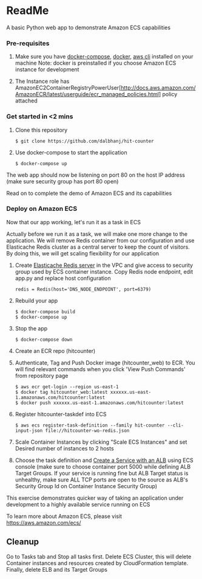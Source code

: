 # ReadMe

A basic Python web app to demonstrate Amazon ECS capabilities

### Pre-requisites
1. Make sure you have [docker-compose](https://docs.docker.com/compose/install/), [docker](https://docs.docker.com/engine/installation/), [aws cli](http://docs.aws.amazon.com/cli/latest/userguide/installing.html) installed on your machine
Note: docker is preinstalled if you choose Amazon ECS instance for development

2. The Instance role has AmazonEC2ContainerRegistryPowerUser[http://docs.aws.amazon.com/AmazonECR/latest/userguide/ecr_managed_policies.html] policy attached

### Get started in <2 mins

1. Clone this repository
    ```
    $ git clone https://github.com/dalbhanj/hit-counter
    ```
2. Use docker-compose to start the application
    ```
    $ docker-compose up
    ```
The web app should now be listening on port 80 on the host IP address (make sure security group has port 80 open)

Read on to complete the demo of Amazon ECS and its capabilities 

### Deploy on Amazon ECS

Now that our app working, let's run it as a task in ECS

Actually before we run it as a task, we will make one more change to the application. We will remove Redis container from our configuration and use Elasticache Redis cluster as a central server to keep the count of visitors. By doing this, we will get scaling flexibility for our application

1. Create [Elasticache Redis server](http://docs.aws.amazon.com/AmazonElastiCache/latest/UserGuide/AmazonVPC.html) in the VPC and give access to security group used by ECS container instance. Copy Redis node endpoint, edit app.py and replace host configuration  
    ```
    redis = Redis(host='DNS_NODE_ENDPOINT', port=6379)
    ```

2. Rebuild your app
    ```
    $ docker-compose build
    $ docker-compose up
    ```
3. Stop the app
    ```
    $ docker-compose down
    ```

4. Create an ECR repo (hitcounter)

5. Authenticate, Tag and Push Docker image (hitcounter_web) to ECR. You will find relevant commands when you click 'View Push Commands' from repository page
    ```
    $ aws ecr get-login --region us-east-1
    $ docker tag hitcounter_web:latest xxxxxx.us-east-1.amazonaws.com/hitcounter:latest
    $ docker push xxxxxx.us-east-1.amazonaws.com/hitcounter:latest
    ```

6. Register hitcounter-taskdef into ECS
    ```
    $ aws ecs register-task-definition --family hit-counter --cli-input-json file://hitcounter-wo-redis.json 
    ```
7. Scale Container Instances by clicking "Scale ECS Instances" and set Desired number of instances to 2 hosts

8. Choose the task definition and [Create a Service with an ALB](http://docs.aws.amazon.com/AmazonECS/latest/developerguide/create-service.html) using ECS console (make sure to choose container port 5000 while defining ALB Target Groups. If your service is running fine but ALB Target status is unhealthy, make sure ALL TCP ports are open to the source as ALB's Security Group Id on Container Instance Security Group)

This exercise demonstrates quicker way of taking an application under development to a highly available service running on ECS 

To learn more about Amazon ECS, please visit https://aws.amazon.com/ecs/

## Cleanup
Go to Tasks tab and Stop all tasks first. Delete ECS Cluster, this will delete Container instances and resources created by CloudFormation template. Finally, delete ELB and its Target Groups



